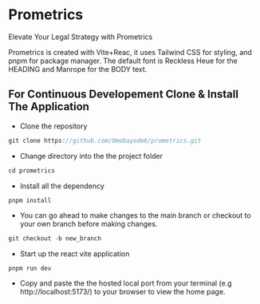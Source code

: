 # Prometrics
Elevate Your Legal Strategy with Prometrics

Prometrics is created with Vite+Reac, it uses Tailwind CSS for styling, and pnpm for package manager. The default font is Reckless Heue for the HEADING and Manrope for the BODY text.

## For Continuous Developement Clone & Install The Application
* Clone the repository
```javascript
git clone https://github.com/Omobayode6/prometrics.git
```
* Change directory into the the project folder
```javascript
cd prometrics
```
* Install all the dependency
```javascript
pnpm install 
```
* You can go ahead to make changes to the main branch or checkout to your own branch before making changes.
```javascript
git checkout -b new_branch
```
* Start up the react vite application 
```react
pnpm run dev
```
* Copy and paste the the hosted local port from your terminal (e.g http://localhost:5173/) to your browser to view the home page.
